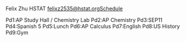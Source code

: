 Felix Zhu
HSTAT
felixz2535@hstat.orgSchedule

Pd1:AP Study Hall / Chemistry Lab
Pd2:AP Chemistry
Pd3:SEP11
Pd4:Spanish 5
Pd5:Lunch
Pd6:AP Calculus
Pd7:English
Pd8:US History
Pd9:Gym